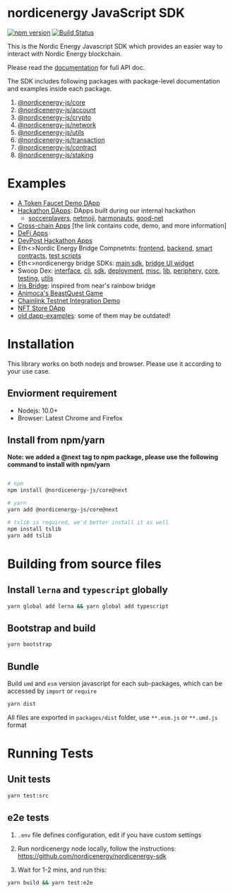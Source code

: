 # nordicenergy JavaScript SDK

[![npm version](https://img.shields.io/npm/v/@nordicenergy-js/core.svg?style=flat-square)](https://www.npmjs.com/package/@nordicenergy-js/core)
[![Build Status](https://travis-ci.com/FireStack-Lab/nordicenergy-sdk-core.svg?branch=master)](https://travis-ci.com/FireStack-Lab/nordicenergy-sdk-core)

This is the Nordic Energy Javascript SDK which provides an easier way to interact with Nordic Energy blockchain.

Please read the [documentation](https://sdk.doc.nordicenergy.io/) for full API doc.

The SDK includes following packages with package-level documentation and examples inside each package.

1. [@nordicenergy-js/core](https://github.com/nordicenergy/sdk/tree/master/packages/nordicenergy-core)
2. [@nordicenergy-js/account](https://github.com/nordicenergy/sdk/tree/master/packages/nordicenergy-account)
3. [@nordicenergy-js/crypto](https://github.com/nordicenergy/sdk/tree/master/packages/nordicenergy-crypto)
4. [@nordicenergy-js/network](https://github.com/nordicenergy/sdk/tree/master/packages/nordicenergy-network)
5. [@nordicenergy-js/utils](https://github.com/nordicenergy/sdk/tree/master/packages/nordicenergy-utils)
6. [@nordicenergy-js/transaction](https://github.com/nordicenergy/sdk/tree/master/packages/nordicenergy-transaction)
7. [@nordicenergy-js/contract](https://github.com/nordicenergy/sdk/tree/master/packages/nordicenergy-contract)
8. [@nordicenergy-js/staking](https://github.com/nordicenergy/sdk/tree/master/packages/nordicenergy-contract)

# Examples

* [A Token Faucet Demo DApp](https://github.com/nordicenergy/token-faucet-demo-dapp)
* [Hackathon DApps](https://docs.nordicenergy.io/home/showcases/applications): DApps built during our internal hackathon
  * [soccerplayers](https://github.com/gupadhyaya/soccerplayers), [netmoji](https://github.com/peekpi/netmoji), [harmonauts](https://github.com/ivorytowerdds/harmonauts), [good-net](https://github.com/nordicenergy/dapp-demo-crowdfunding)
* [Cross-chain Apps](https://docs.nordicenergy.io/home/showcases/crosschain) [the link contains code, demo, and more information]
* [DeFi Apps](https://docs.nordicenergy.io/home/showcases/defi)
* [DevPost Hackathon Apps](https://docs.nordicenergy.io/home/showcases/hackathons)
* Eth<>Nordic Energy Bridge Compnetnts: [frontend](https://github.com/nordicenergy/ethnet-bridge.frontend), [backend](https://github.com/nordicenergy/ethnet-bridge.appengine), [smart contracts](https://github.com/nordicenergy/ethnet-bridge), [test scripts](https://github.com/nordicenergy/ethnet-bridge.tests)
* Eth<>nordicenergy bridge SDKs: [main sdk](https://github.com/nordicenergy/ethnet-bridge.sdk), [bridge UI widget](https://github.com/nordicenergy/ethnet-bridge.ui-sdk)
* Swoop Dex: [interface](https://github.com/nordicenergy/swoop-interface), [cli](https://github.com/nordicenergy/swoop-cli), [sdk](https://github.com/nordicenergy/swoop-sdk), [deployment](https://github.com/nordicenergy/swoop-deployment), [misc](https://github.com/nordicenergy/swoop-misc), [lib](https://github.com/nordicenergy/swoop-lib), [periphery](https://github.com/nordicenergy/swoop-periphery), [core](https://github.com/nordicenergy/swoop-core), [testing](https://github.com/nordicenergy/swoop-testing), [utils](https://github.com/nordicenergy/swoop-utils)
* [Iris Bridge](https://github.com/nordicenergy/ethnet-bridge-v2): inspired from near's rainbow bridge
* [Animoca's BeastQuest Game](https://github.com/nordicenergy/BeastQuest)
* [Chainlink Testnet Integration Demo](https://github.com/nordicenergy/chainlink-demo-project)
* [NFT Store DApp](https://github.com/nordicenergy/nft-store)
* [old dapp-examples](https://github.com/nordicenergy/dapp-examples): some of them may be outdated!


# Installation

This library works on both nodejs and browser. Please use it according to your use case.

## Enviorment requirement

* Nodejs: 10.0+
* Browser: Latest Chrome and Firefox

## Install from npm/yarn

**Note: we added a @next tag to npm package, please use the following command to install with npm/yarn**

```bash

# npm
npm install @nordicenergy-js/core@next 

# yarn
yarn add @nordicenergy-js/core@next

# tslib is required, we'd better install it as well
npm install tslib
yarn add tslib

```

# Building from source files

## Install `lerna` and `typescript` globally

```bash
yarn global add lerna && yarn global add typescript
```
## Bootstrap and build

```bash
yarn bootstrap
```

## Bundle

Build `umd` and `esm` version javascript for each sub-packages, which can be accessed by `import` or `require`

```bash 
yarn dist
```
All files are exported in `packages/dist` folder, use `**.esm.js` or `**.umd.js` format


# Running Tests
## Unit tests
```bash
yarn test:src
```
## e2e tests

1. `.env` file defines configuration, edit if you have custom settings
   
2. Run nordicenergy node locally, follow the instructions: https://github.com/nordicenergy/nordicenergy-sdk
   
3. Wait for 1-2 mins, and run this:

```bash
yarn build && yarn test:e2e
```




